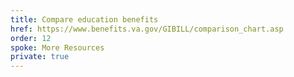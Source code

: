 ```yaml
---
title: Compare education benefits
href: https://www.benefits.va.gov/GIBILL/comparison_chart.asp
order: 12
spoke: More Resources
private: true
---
```

